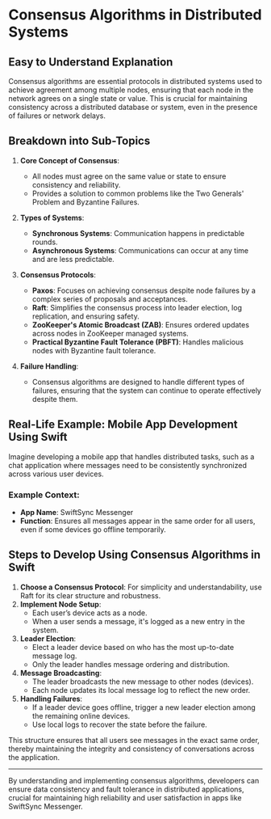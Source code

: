 # Consensus Algorithms in Distributed Systems

## Easy to Understand Explanation

Consensus algorithms are essential protocols in distributed systems used to achieve agreement among multiple nodes, ensuring that each node in the network agrees on a single state or value. This is crucial for maintaining consistency across a distributed database or system, even in the presence of failures or network delays.

## Breakdown into Sub-Topics

1. **Core Concept of Consensus**:
    - All nodes must agree on the same value or state to ensure consistency and reliability.
    - Provides a solution to common problems like the Two Generals' Problem and Byzantine Failures.

2. **Types of Systems**:
    - **Synchronous Systems**: Communication happens in predictable rounds.
    - **Asynchronous Systems**: Communications can occur at any time and are less predictable.

3. **Consensus Protocols**:
    - **Paxos**: Focuses on achieving consensus despite node failures by a complex series of proposals and acceptances.
    - **Raft**: Simplifies the consensus process into leader election, log replication, and ensuring safety.
    - **ZooKeeper's Atomic Broadcast (ZAB)**: Ensures ordered updates across nodes in ZooKeeper managed systems.
    - **Practical Byzantine Fault Tolerance (PBFT)**: Handles malicious nodes with Byzantine fault tolerance.

4. **Failure Handling**:
    - Consensus algorithms are designed to handle different types of failures, ensuring that the system can continue to operate effectively despite them.

## Real-Life Example: Mobile App Development Using Swift

Imagine developing a mobile app that handles distributed tasks, such as a chat application where messages need to be consistently synchronized across various user devices.

### Example Context:
- **App Name**: SwiftSync Messenger
- **Function**: Ensures all messages appear in the same order for all users, even if some devices go offline temporarily.

## Steps to Develop Using Consensus Algorithms in Swift

1. **Choose a Consensus Protocol**: For simplicity and understandability, use Raft for its clear structure and robustness.
2. **Implement Node Setup**:
    - Each user’s device acts as a node.
    - When a user sends a message, it's logged as a new entry in the system.
3. **Leader Election**:
    - Elect a leader device based on who has the most up-to-date message log.
    - Only the leader handles message ordering and distribution.
4. **Message Broadcasting**:
    - The leader broadcasts the new message to other nodes (devices).
    - Each node updates its local message log to reflect the new order.
5. **Handling Failures**:
    - If a leader device goes offline, trigger a new leader election among the remaining online devices.
    - Use local logs to recover the state before the failure.

This structure ensures that all users see messages in the exact same order, thereby maintaining the integrity and consistency of conversations across the application.

---

By understanding and implementing consensus algorithms, developers can ensure data consistency and fault tolerance in distributed applications, crucial for maintaining high reliability and user satisfaction in apps like SwiftSync Messenger.
